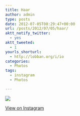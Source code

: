 ```yaml
---
title: Haar
author: admin
type: posts
date: 2012-07-05T08:29:47+00:00
url: /posts/2012/07/05/haar/
aktt_notify_twitter:
  - yes
aktt_tweeted:
  - 1
yourls_shorturl:
  - http://lobban.org/i/io
categories:
  - Photos
tags:
  - instagram
  - Photos

---
```

![][1]

[View on Instagram][2]

 [1]: http://lobban.org/wp-content/uploads/HLIC/9f6321d1dd80460b3a1212b6ba844a2c.jpg
 [2]: http://instagr.am/p/MsTbIiKlpg/